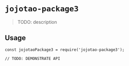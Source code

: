 # `jojotao-package3`

> TODO: description

## Usage

```
const jojotaoPackage3 = require('jojotao-package3');

// TODO: DEMONSTRATE API
```
